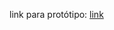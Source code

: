 link para protótipo: [link](https://www.figma.com/file/9yGbl9crtJ86eIJFcWfbOv/Untitled?t=TSdvHRmnxb5CALPJ-6)
